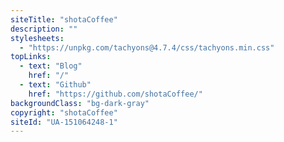 ```yaml
---
siteTitle: "shotaCoffee"
description: ""
stylesheets:
  - "https://unpkg.com/tachyons@4.7.4/css/tachyons.min.css"
topLinks:
  - text: "Blog"
    href: "/"
  - text: "Github"
    href: "https://github.com/shotaCoffee/"
backgroundClass: "bg-dark-gray"
copyright: "shotaCoffee"
siteId: "UA-151064248-1"
---
```

